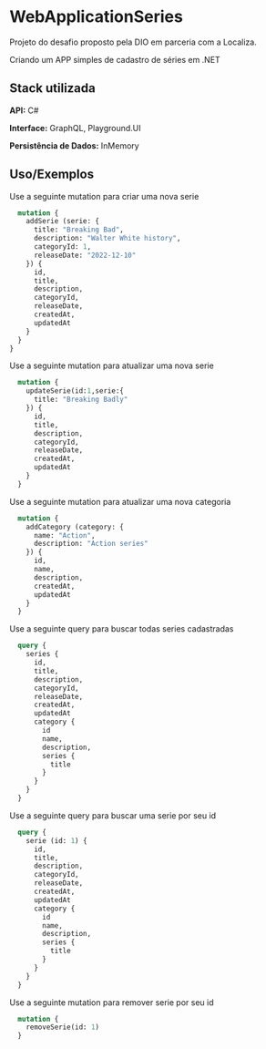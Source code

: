 
# WebApplicationSeries

Projeto do desafio proposto pela DIO em parceria com a Localiza.

Criando um APP simples de cadastro de séries em .NET

## Stack utilizada

**API:** C#

**Interface:** GraphQL, Playground.UI

**Persistência de Dados:** InMemory


## Uso/Exemplos

Use a seguinte mutation para criar uma nova serie

```graphql
  mutation {
    addSerie (serie: {
      title: "Breaking Bad",
      description: "Walter White history",
      categoryId: 1,
      releaseDate: "2022-12-10"
    }) {
      id,
      title,
      description,
      categoryId,
      releaseDate,
      createdAt,
      updatedAt
    }
  }
}
```

Use a seguinte mutation para atualizar uma nova serie

```graphql
  mutation {
    updateSerie(id:1,serie:{
      title: "Breaking Badly"
    }) {
      id,
      title,
      description,
      categoryId,
      releaseDate,
      createdAt,
      updatedAt
    }
  }
```

Use a seguinte mutation para atualizar uma nova categoria

```graphql
  mutation {
    addCategory (category: {
      name: "Action",
      description: "Action series"
    }) {
      id,
      name,
      description,
      createdAt,
      updatedAt
    }
  }
```

Use a seguinte query para buscar todas series cadastradas

```graphql
  query {
    series {
      id,
      title,
      description,
      categoryId,
      releaseDate,
      createdAt,
      updatedAt
      category {
        id
        name,
        description,
        series {
          title
        }
      }
    }
  }
```

Use a seguinte query para buscar uma serie por seu id

```graphql
  query {
    serie (id: 1) {
      id,
      title,
      description,
      categoryId,
      releaseDate,
      createdAt,
      updatedAt
      category {
        id
        name,
        description,
        series {
          title
        }
      }
    }
  }
```

Use a seguinte mutation para remover serie por seu id

```graphql
  mutation {
    removeSerie(id: 1)
  }
```
